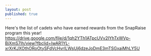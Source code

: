 ```yaml
---
layout: post
published: true
---
```

Here's the list of cadets who have earned rewards from the SnapRaise program this year!
<https://drive.google.com/file/d/1qh2YTh1ATpcUVv2IYhTxWVp-BjXmS7lh/view?fbclid=IwAR1YL-xrXrKJXOthORoOtySFdVcHvrlLWsUj6dzeJoDmE3mTSGxaiMhLY5U>
